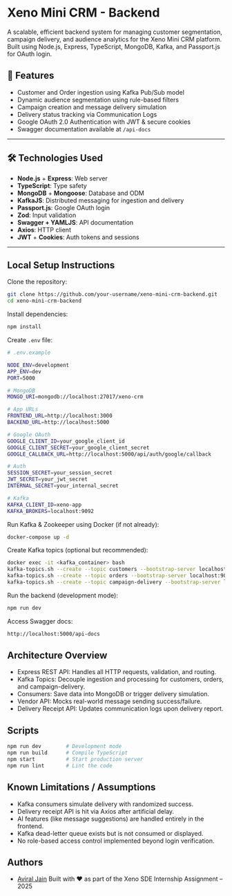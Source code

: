 
# Xeno Mini CRM - Backend

A scalable, efficient backend system for managing customer segmentation, campaign delivery, and audience analytics for the Xeno Mini CRM platform. Built using Node.js, Express, TypeScript, MongoDB, Kafka, and Passport.js for OAuth login.

## 🚀 Features

- Customer and Order ingestion using Kafka Pub/Sub model
- Dynamic audience segmentation using rule-based filters
- Campaign creation and message delivery simulation
- Delivery status tracking via Communication Logs
- Google OAuth 2.0 Authentication with JWT & secure cookies
- Swagger documentation available at `/api-docs`

---

## 🛠️ Technologies Used

- **Node.js** + **Express**: Web server
- **TypeScript**: Type safety
- **MongoDB** + **Mongoose**: Database and ODM
- **KafkaJS**: Distributed messaging for ingestion and delivery
- **Passport.js**: Google OAuth login
- **Zod**: Input validation
- **Swagger + YAMLJS**: API documentation
- **Axios**: HTTP client
- **JWT** + **Cookies**: Auth tokens and sessions

---
## Local Setup Instructions

Clone the repository:

```bash
git clone https://github.com/your-username/xeno-mini-crm-backend.git
cd xeno-mini-crm-backend
```

Install dependencies:

```bash
npm install
```

Create `.env` file:

```bash
# .env.example

NODE_ENV=development
APP_ENV=dev
PORT=5000

# MongoDB
MONGO_URI=mongodb://localhost:27017/xeno-crm

# App URLs
FRONTEND_URL=http://localhost:3000
BACKEND_URL=http://localhost:5000

# Google OAuth
GOOGLE_CLIENT_ID=your_google_client_id
GOOGLE_CLIENT_SECRET=your_google_client_secret
GOOGLE_CALLBACK_URL=http://localhost:5000/api/auth/google/callback

# Auth
SESSION_SECRET=your_session_secret
JWT_SECRET=your_jwt_secret
INTERNAL_SECRET=your_internal_secret

# Kafka
KAFKA_CLIENT_ID=xeno-app
KAFKA_BROKERS=localhost:9092

```

Run Kafka & Zookeeper using Docker (if not already):

```bash
docker-compose up -d
```

Create Kafka topics (optional but recommended):

```bash
docker exec -it <kafka_container> bash
kafka-topics.sh --create --topic customers --bootstrap-server localhost:9092 --replication-factor 1 --partitions 1
kafka-topics.sh --create --topic orders --bootstrap-server localhost:9092 --replication-factor 1 --partitions 1
kafka-topics.sh --create --topic campaign-delivery --bootstrap-server localhost:9092 --replication-factor 1 --partitions 1
```

Run the backend (development mode):

```bash
npm run dev
```

Access Swagger docs:

```bash
http://localhost:5000/api-docs
```
## Architecture Overview

- Express REST API: Handles all HTTP requests, validation, and routing.
- Kafka Topics: Decouple ingestion and processing for customers, orders, and campaign-delivery.
- Consumers: Save data into MongoDB or trigger delivery simulation.
- Vendor API: Mocks real-world message sending success/failure.
- Delivery Receipt API: Updates communication logs upon delivery report.


## Scripts

```bash
npm run dev        # Development mode
npm run build      # Compile TypeScript
npm start          # Start production server
npm run lint       # Lint the code
```
## Known Limitations / Assumptions

- Kafka consumers simulate delivery with randomized success.
- Delivery receipt API is hit via Axios after artificial delay.
- AI features (like message suggestions) are handled entirely in the frontend.
- Kafka dead-letter queue exists but is not consumed or displayed.
- No role-based access control implemented beyond login verification.
## Authors

- [Aviral Jain](https://github.com/AviralJain32)
Built with ❤️ as part of the Xeno SDE Internship Assignment – 2025

